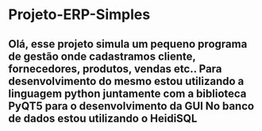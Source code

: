 # Projeto-ERP-Simples
Olá, esse projeto simula um pequeno programa de gestão onde cadastramos cliente, fornecedores, produtos, vendas etc..
Para desenvolvimento do mesmo estou utilizando a linguagem python juntamente com a biblioteca PyQT5 para o desenvolvimento da GUI
No banco de dados estou utilizando o HeidiSQL
------------------------------------------------------------------------
